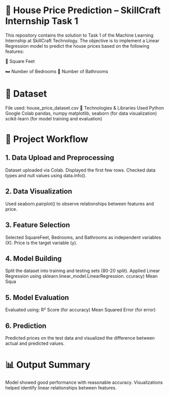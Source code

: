 # 🏡 House Price Prediction – SkillCraft Internship Task 1
This repository contains the solution to Task 1 of the Machine Learning Internship at SkillCraft Technology.
The objective is to implement a Linear Regression model to predict the house prices based on the following features:

📐 Square Feet

🛏️ Number of Bedrooms
🛁 Number of Bathrooms

# 📁 Dataset
File used: house_price_dataset.csv
🧠 Technologies & Libraries Used
Python
Google Colab
pandas, numpy
matplotlib, seaborn (for data visualization)
scikit-learn (for model training and evaluation)

# 🧪 Project Workflow
## 1. Data Upload and Preprocessing
Dataset uploaded via Colab.
Displayed the first few rows.
Checked data types and null values using data.info().
## 2. Data Visualization
Used seaborn.pairplot() to observe relationships between features and price.
## 3. Feature Selection
Selected SquareFeet, Bedrooms, and Bathrooms as independent variables (X).
Price is the target variable (y).
## 4. Model Building
Split the dataset into training and testing sets (80-20 split).
Applied Linear Regression using sklearn.linear_model.LinearRegression.
ccuracy)
Mean Squa
## 5. Model Evaluation
Evaluated using:
R² Score (for accuracy)
Mean Squared Error (for error)
## 6. Prediction
Predicted prices on the test data and visualized the difference between actual and predicted values.

# 📊 Output Summary
Model showed good performance with reasonable accuracy.
Visualizations helped identify linear relationships between features.
